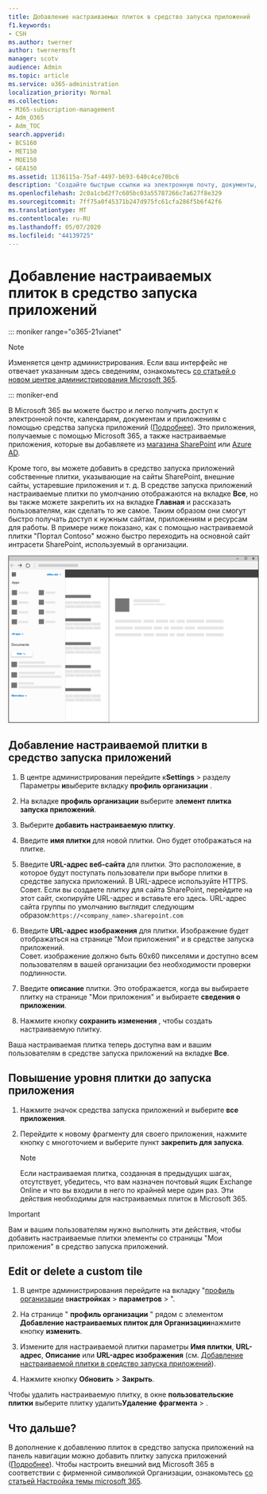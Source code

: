 ```yaml
---
title: Добавление настраиваемых плиток в средство запуска приложений
f1.keywords:
- CSH
ms.author: twerner
author: twernermsft
manager: scotv
audience: Admin
ms.topic: article
ms.service: o365-administration
localization_priority: Normal
ms.collection:
- M365-subscription-management
- Adm_O365
- Adm_TOC
search.appverid:
- BCS160
- MET150
- MOE150
- GEA150
ms.assetid: 1136115a-75af-4497-b693-640c4ce70bc6
description: 'Создайте быстрые ссылки на электронную почту, документы, приложения, сайты SharePoint, внешние сайты и другие ресурсы, добавив настраиваемые плитки в средство запуска приложений. '
ms.openlocfilehash: 2c0a1cbd2f7c605bc03a55787266c7a627f8e329
ms.sourcegitcommit: 7ff75a0f45371b247d975fc61cfa286f5b6f42f6
ms.translationtype: MT
ms.contentlocale: ru-RU
ms.lasthandoff: 05/07/2020
ms.locfileid: "44139725"
---
```

# <a name="add-custom-tiles-to-the-app-launcher"></a>Добавление настраиваемых плиток в средство запуска приложений

::: moniker range="o365-21vianet"

> [!NOTE]
> Изменяется центр администрирования. Если ваш интерфейс не отвечает указанным здесь сведениям, ознакомьтесь [со статьей о новом центре администрирования Microsoft 365](https://docs.microsoft.com/microsoft-365/admin/microsoft-365-admin-center-preview?view=o365-21vianet).

::: moniker-end

В Microsoft 365 вы можете быстро и легко получить доступ к электронной почте, календарям, документам и приложениям с помощью средства запуска приложений ([Подробнее](https://support.office.com/article/79f12104-6fed-442f-96a0-eb089a3f476a.aspx)). Это приложения, получаемые с помощью Microsoft 365, а также настраиваемые приложения, которые вы добавляете из [магазина SharePoint](https://support.office.com/article/dd98e50e-d3db-4ecb-9bb7-82b189822d43.aspx) или [Azure AD](https://msdn.microsoft.com/office/office365/howto/connect-your-app-to-o365-app-launcher).
  
Кроме того, вы можете добавить в средство запуска приложений собственные плитки, указывающие на сайты SharePoint, внешние сайты, устаревшие приложения и т. д. В средстве запуска приложений настраиваемые плитки по умолчанию отображаются на вкладке **Все**, но вы также можете закрепить их на вкладке **Главная** и рассказать пользователям, как сделать то же самое. Таким образом они смогут быстро получать доступ к нужным сайтам, приложениям и ресурсам для работы. В примере ниже показано, как с помощью настраиваемой плитки "Портал Contoso" можно быстро переходить на основной сайт интрасети SharePoint, используемый в организации. 
  
![Средство запуска приложений](../../media/7acc06cc-ac7a-4c6e-8ea7-81570a5bdbab.png)
  
## <a name="add-a-custom-tile-to-the-app-launcher"></a>Добавление настраиваемой плитки в средство запуска приложений

1. В центре администрирования перейдите к**Settings**  > разделу Параметры **и**выберите вкладку **профиль организации** .
    
2. На вкладке **профиль организации** выберите **элемент плитка запуска приложений**.
  
3. Выберите **добавить настраиваемую плитку**. 
  
4. Введите **имя плитки** для новой плитки. Оно будет отображаться на плитке. 
    
5. Введите **URL-адрес веб-сайта** для плитки. Это расположение, в которое будут поступать пользователи при выборе плитки в средстве запуска приложений. В URL-адресе используйте HTTPS.<br/>Совет. Если вы создаете плитку для сайта SharePoint, перейдите на этот сайт, скопируйте URL-адрес и вставьте его здесь. URL-адрес сайта группы по умолчанию выглядит следующим образом:`https://<company_name>.sharepoint.com` 
  
6. Введите **URL-адрес изображения** для плитки. Изображение будет отображаться на странице "Мои приложения" и в средстве запуска приложений.<br/>Совет. изображение должно быть 60x60 пикселями и доступно всем пользователям в вашей организации без необходимости проверки подлинности.

7. Введите **описание** плитки. Это отображается, когда вы выбираете плитку на странице "Мои приложения" и выбираете **сведения о приложении**. 
  
8. Нажмите кнопку **сохранить изменения** , чтобы создать настраиваемую плитку. 
    
Ваша настраиваемая плитка теперь доступна вам и вашим пользователям в средстве запуска приложений на вкладке **Все**. 
  
## <a name="promote-the-tile-to-app-launcher"></a>Повышение уровня плитки до запуска приложения

1. Нажмите значок средства запуска приложений и выберите **все приложения**. 
    
2. Перейдите к новому фрагменту для своего приложения, нажмите кнопку с многоточием и выберите пункт **закрепить для запуска**.
  
    > [!NOTE]
    > Если настраиваемая плитка, созданная в предыдущих шагах, отсутствует, убедитесь, что вам назначен почтовый ящик Exchange Online и что вы входили в него по крайней мере один раз. Эти действия необходимы для настраиваемых плиток в Microsoft 365. 
  
> [!IMPORTANT]
> Вам и вашим пользователям нужно выполнить эти действия, чтобы добавить настраиваемые плитки элементы со страницы "Мои приложения" в средство запуска приложений. 
  
## <a name="edit-or-delete-a-custom-tile"></a>Edit or delete a custom tile

1. В центре администрирования перейдите на вкладку "<a href="https://go.microsoft.com/fwlink/p/?linkid=2067339" target="_blank">профиль организации</a> в**настройках** >  **параметров** > ".
    
2. На странице " **профиль организации** " рядом с элементом **Добавление настраиваемых плиток для Организации**нажмите кнопку **изменить**.

3. Измените для настраиваемой плитки параметры **Имя плитки**, **URL-адрес**, **Описание** или **URL-адрес изображения** (см. [Добавление настраиваемой плитки в средство запуска приложений](#add-a-custom-tile-to-the-app-launcher)).
    
4. Нажмите кнопку **Обновить** \> **Закрыть**. 
    
Чтобы удалить настраиваемую плитку, в окне **пользовательские плитки** выберите плитку удалить**Удаление** **фрагмента** > . 
  
## <a name="whats-next"></a>Что дальше?

В дополнение к добавлению плиток в средство запуска приложений на панель навигации можно добавить плитку запуска приложений ([Подробнее](https://support.office.com/article/personalize-your-office-365-experience-eb34a21b-52fa-4fbf-a8d5-146132242985)). Чтобы настроить внешний вид Microsoft 365 в соответствии с фирменной символикой Организации, ознакомьтесь [со статьей Настройка темы microsoft 365](../setup/customize-your-organization-theme.md).
  

